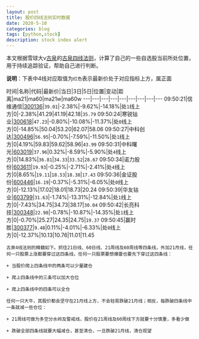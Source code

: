 ```yaml
---
layout: post
title: 股价四线法则实时数据
date: 2020-5-10
categories: blog
tags: [python,stock]
description: stock index alert
---
```



本文根据雪球大v[古泉](https://xueqiu.com/u/7148646888)的[古泉四线法则](https://xueqiu.com/7148646888/130498192)，计算了自己的一些自选股当前所处位置，用于持续追踪验证，帮助自己进行判断。

**说明**：下表中4线对应取值为`红色`表示最新价处于对应指标上方，属正面

时间|名称|代码|最新价|当日|3日|5日|位置|变动|距离|ma21|ma60|ma21w|ma60w
---|---|---|---|---|---|---|---|---
09:50:21|信维通信|[300136](https://xueqiu.com/S/SZ300136)|`39.01`|-2.38%|-9.62%|-14.18%|处`1`线上方|0|-2.38%|41.29|41.19|42.18|`35.79`
09:50:24|寒锐钴业|[300618](https://xueqiu.com/S/SZ300618)|`47.23`|-0.80%|-10.08%|-11.37%|处`0`线上方|0|-14.85%|50.04|53.20|62.07|58.06
09:50:27|中科创达|[300496](https://xueqiu.com/S/SZ300496)|`56.95`|-0.70%|-7.59%|-11.50%|处`1`线上方|0|4.19%|59.83|59.62|58.96|`43.99`
09:50:31|中科曙光|[603019](https://xueqiu.com/S/SH603019)|`37.96`|0.32%|-8.59%|-5.90%|处`4`线上方|0|14.83%|`36.81`|`34.33`|`33.52`|`28.67`
09:50:34|诺力股份|[603611](https://xueqiu.com/S/SH603611)|`19.93`|-0.25%|-2.71%|-2.41%|处`4`线上方|0|8.65%|`19.11`|`18.53`|`18.38`|`17.43`
09:50:36|金证股份|[600446](https://xueqiu.com/S/SH600446)|`16.19`|-0.37%|-5.31%|-6.05%|处`0`线上方|0|-12.13%|17.02|18.01|18.73|20.24
09:50:39|华友钴业|[603799](https://xueqiu.com/S/SH603799)|`31.63`|-1.74%|-13.31%|-12.84%|处`1`线上方|0|-7.43%|34.75|34.73|38.17|`30.04`
09:50:42|长亮科技|[300348](https://xueqiu.com/S/SZ300348)|`22.98`|-0.78%|-10.87%|-14.35%|处`1`线上方|0|-0.70%|25.27|24.35|24.75|`19.37`
09:50:45|赢时胜|[300377](https://xueqiu.com/S/SZ300377)|`9.48`|0.11%|-4.01%|-6.33%|处`0`线上方|0|-12.37%|10.13|10.76|11.01|11.45

```
古泉4线法则的精髓如下。抓住21日线、60日线、21周线及60周线等四条线，外加21月线，任何一只股票上涨都要穿过这四条线，任何一只股票要想爆雷也要先下穿过这四条线：

+ 当股价爬上四条线中的两条可以少量建仓

+ 爬上四条线中的三条可以加大仓位

+ 爬上四条线中的四条可以全仓

任何一只大牛，其股价都会坚守在21月线上方，不会轻易跌破21月线；相反，每跌破四条线中一条就减一些仓位：

+ 21周线可做为多空分水岭及警戒线，股价在21周线及60周线下方就要十分慎重，多看少做

+ 跌破全部四条线就要大幅减仓，甚至清仓，一旦跌破21月线，清仓观望
```